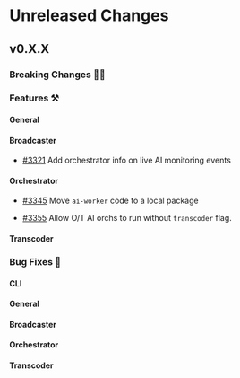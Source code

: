 # Unreleased Changes

## v0.X.X

### Breaking Changes 🚨🚨

### Features ⚒

#### General

#### Broadcaster

-   [#3321](https://github.com/livepeer/go-livepeer/pull/3321) Add orchestrator info on live AI monitoring events

#### Orchestrator
- [#3345](https://github.com/livepeer/go-livepeer/pull/3345) Move `ai-worker` code to a local package

-   [#3355](https://github.com/livepeer/go-livepeer/pull/3355) Allow O/T AI orchs to run without `transcoder` flag.

#### Transcoder

### Bug Fixes 🐞

#### CLI

#### General

#### Broadcaster

#### Orchestrator

#### Transcoder
